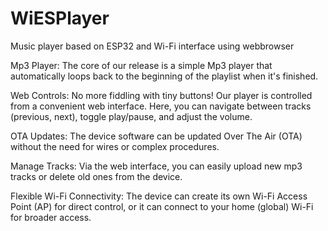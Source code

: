 # WiESPlayer
Music player based on ESP32 and Wi-Fi interface using webbrowser

Mp3 Player: The core of our release is a simple Mp3 player that automatically loops back to the beginning of the playlist when it's finished.

Web Controls: No more fiddling with tiny buttons! Our player is controlled from a convenient web interface. Here, you can navigate between tracks (previous, next), toggle play/pause, and adjust the volume.

OTA Updates: The device software can be updated Over The Air (OTA) without the need for wires or complex procedures.

Manage Tracks: Via the web interface, you can easily upload new mp3 tracks or delete old ones from the device.

Flexible Wi-Fi Connectivity: The device can create its own Wi-Fi Access Point (AP) for direct control, or it can connect to your home (global) Wi-Fi for broader access.